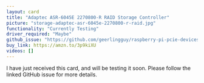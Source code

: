 ```yaml
---
layout: card
title: "Adaptec ASR-6045E 2270800-R RAID Storage Controller"
picture: "storage-adaptec-asr-6045e-2270800-r-raid.jpg"
functionality: "Currently Testing"
driver_required: "Maybe"
github_issue: "https://github.com/geerlingguy/raspberry-pi-pcie-devices/issues/42"
buy_link: https://amzn.to/3p9kiXU
videos: []
---
```

I have just received this card, and will be testing it soon. Please follow the linked GitHub issue for more details.
